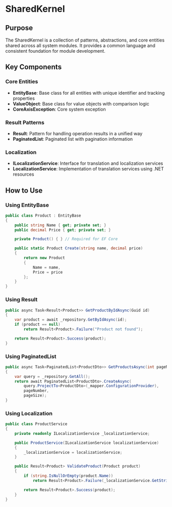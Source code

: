 # SharedKernel

## Purpose

The SharedKernel is a collection of patterns, abstractions, and core entities shared across all system modules. It provides a common language and consistent foundation for module development.

## Key Components

### Core Entities

- **EntityBase**: Base class for all entities with unique identifier and tracking properties
- **ValueObject**: Base class for value objects with comparison logic
- **CoreAxisException**: Core system exception

### Result Patterns

- **Result<T>**: Pattern for handling operation results in a unified way
- **PaginatedList<T>**: Paginated list with pagination information

### Localization

- **ILocalizationService**: Interface for translation and localization services
- **LocalizationService**: Implementation of translation services using .NET resources

## How to Use

### Using EntityBase

```csharp
public class Product : EntityBase
{
    public string Name { get; private set; }
    public decimal Price { get; private set; }

    private Product() { } // Required for EF Core

    public static Product Create(string name, decimal price)
    {
        return new Product
        {
            Name = name,
            Price = price
        };
    }
}
```

### Using Result

```csharp
public async Task<Result<Product>> GetProductByIdAsync(Guid id)
{
    var product = await _repository.GetByIdAsync(id);
    if (product == null)
        return Result<Product>.Failure("Product not found");

    return Result<Product>.Success(product);
}
```

### Using PaginatedList

```csharp
public async Task<PaginatedList<ProductDto>> GetProductsAsync(int pageNumber, int pageSize)
{
    var query = _repository.GetAll();
    return await PaginatedList<ProductDto>.CreateAsync(
        query.ProjectTo<ProductDto>(_mapper.ConfigurationProvider),
        pageNumber,
        pageSize);
}
```

### Using Localization

```csharp
public class ProductService
{
    private readonly ILocalizationService _localizationService;

    public ProductService(ILocalizationService localizationService)
    {
        _localizationService = localizationService;
    }

    public Result<Product> ValidateProduct(Product product)
    {
        if (string.IsNullOrEmpty(product.Name))
            return Result<Product>.Failure(_localizationService.GetString("ProductNameRequired"));

        return Result<Product>.Success(product);
    }
}
```